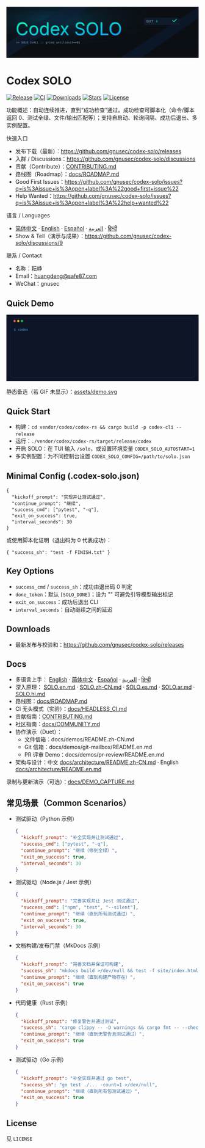 ![Codex SOLO](assets/banner.svg)

# Codex SOLO
[![Release](https://img.shields.io/github/v/release/gnusec/codex-solo?display_name=tag)](https://github.com/gnusec/codex-solo/releases)
[![CI](https://github.com/gnusec/codex-solo/actions/workflows/release.yml/badge.svg)](https://github.com/gnusec/codex-solo/actions)
[![Downloads](https://img.shields.io/github/downloads/gnusec/codex-solo/total)](https://github.com/gnusec/codex-solo/releases)
[![Stars](https://img.shields.io/github/stars/gnusec/codex-solo?style=social)](https://github.com/gnusec/codex-solo/stargazers)
[![License](https://img.shields.io/github/license/gnusec/codex-solo)](LICENSE)

功能概述：自动连续推进，直到“成功检查”通过。成功检查可脚本化（命令/脚本返回 0、测试全绿、文件/输出匹配等）；支持自启动、轮询间隔、成功后退出、多实例配置。

快速入口
- 发布下载（最新）：https://github.com/gnusec/codex-solo/releases
- 入群 / Discussions：https://github.com/gnusec/codex-solo/discussions
- 贡献（Contribute）：[CONTRIBUTING.md](CONTRIBUTING.md)
- 路线图（Roadmap）：[docs/ROADMAP.md](docs/ROADMAP.md)
- Good First Issues：https://github.com/gnusec/codex-solo/issues?q=is%3Aissue+is%3Aopen+label%3A%22good+first+issue%22
- Help Wanted：https://github.com/gnusec/codex-solo/issues?q=is%3Aissue+is%3Aopen+label%3A%22help+wanted%22

语言 / Languages
- [简体中文](docs/README.zh-CN.md) · [English](docs/README.en.md) · [Español](docs/README.es.md) · [العربية](docs/README.ar.md) · [हिन्दी](docs/README.hi.md)
- Show & Tell（演示与成果）：https://github.com/gnusec/codex-solo/discussions/9

联系 / Contact
- 名称：耘峥
- Email：huangdeng@safe87.com
- WeChat：gnusec
## Quick Demo
![TUI Demo (GIF)](assets/tui-demo-real.gif)

静态备选（若 GIF 未显示）：[assets/demo.svg](assets/demo.svg)

## Quick Start
- 构建：`cd vendor/codex/codex-rs && cargo build -p codex-cli --release`
- 运行：`./vendor/codex/codex-rs/target/release/codex`
- 开启 SOLO：在 TUI 输入 `/solo`，或设置环境变量 `CODEX_SOLO_AUTOSTART=1`
- 多实例配置：为不同控制台设置 `CODEX_SOLO_CONFIG=/path/to/solo.json`

## Minimal Config (.codex-solo.json)
```
{
  "kickoff_prompt": "实现并让测试通过",
  "continue_prompt": "继续",
  "success_cmd": ["pytest", "-q"],
  "exit_on_success": true,
  "interval_seconds": 30
}
```

或使用脚本化证明（退出码为 0 代表成功）：
```
{ "success_sh": "test -f FINISH.txt" }
```

## Key Options
- `success_cmd` / `success_sh`：成功由退出码 0 判定
- `done_token`：默认 `[SOLO_DONE]`；设为 "" 可避免引导模型输出标记
- `exit_on_success`：成功后退出 CLI
- `interval_seconds`：自动继续之间的延迟

## Downloads
- 最新发布与校验和：https://github.com/gnusec/codex-solo/releases

## Docs
- 多语言上手：
  [English](docs/README.en.md) · [简体中文](docs/README.zh-CN.md) · [Español](docs/README.es.md) · [العربية](docs/README.ar.md) · [हिन्दी](docs/README.hi.md)
- 深入原理：
  [SOLO.en.md](docs/SOLO.en.md) · [SOLO.zh-CN.md](docs/SOLO.zh-CN.md) · [SOLO.es.md](docs/SOLO.es.md) · [SOLO.ar.md](docs/SOLO.ar.md) · [SOLO.hi.md](docs/SOLO.hi.md)
- 路线图：[docs/ROADMAP.md](docs/ROADMAP.md)
 - CI 无头模式（实验）：[docs/HEADLESS_CI.md](docs/HEADLESS_CI.md)
 - 贡献指南：[CONTRIBUTING.md](CONTRIBUTING.md)
 - 社区指南：[docs/COMMUNITY.md](docs/COMMUNITY.md)
  - 协作演示（Duet）：
    - 文件信箱：docs/demos/README.zh-CN.md
    - Git 信箱：docs/demos/git-mailbox/README.en.md
    - PR 评审 Demo：docs/demos/pr-review/README.en.md
 - 架构与设计：中文 [docs/architecture/README.zh-CN.md](docs/architecture/README.zh-CN.md) · English [docs/architecture/README.en.md](docs/architecture/README.en.md)

录制与更新演示（可选）：[docs/DEMO_CAPTURE.md](docs/DEMO_CAPTURE.md)

## 常见场景（Common Scenarios）
- 测试驱动（Python 示例）
  ```json
  {
    "kickoff_prompt": "补全实现并让测试通过",
    "success_cmd": ["pytest", "-q"],
    "continue_prompt": "继续（修到全绿）",
    "exit_on_success": true,
    "interval_seconds": 30
  }
  ```
- 测试驱动（Node.js / Jest 示例）
  ```json
  {
    "kickoff_prompt": "完善实现并让 Jest 测试通过",
    "success_cmd": ["npm", "test", "--silent"],
    "continue_prompt": "继续（直到所有测试通过）",
    "exit_on_success": true,
    "interval_seconds": 30
  }
  ```
- 文档构建/发布门禁（MkDocs 示例）
  ```json
  {
    "kickoff_prompt": "完善文档并保证可构建",
    "success_sh": "mkdocs build >/dev/null && test -f site/index.html",
    "continue_prompt": "继续（直到构建产物存在）",
    "exit_on_success": true
  }
  ```
- 代码健康（Rust 示例）
  ```json
  {
    "kickoff_prompt": "修复警告并通过测试",
    "success_sh": "cargo clippy -- -D warnings && cargo fmt -- --check && cargo test -q",
    "continue_prompt": "继续（直到无警告且测试通过）",
    "exit_on_success": true
  }
  ```
- 测试驱动（Go 示例）
  ```json
  {
    "kickoff_prompt": "补全实现并通过 go test",
    "success_sh": "go test ./... -count=1 >/dev/null",
    "continue_prompt": "继续（直到所有包测试通过）",
    "exit_on_success": true
  }
  ```


## License
见 `LICENSE`
